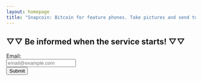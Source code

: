 ```yaml
---
layout: homepage
title: "Snapcoin: Bitcoin for feature phones. Take pictures and send to spend."
---
```



## ▽▽ Be informed when the service starts! ▽▽

<a id="signup"></a>

<form action="https://whispering-ocean-2717.herokuapp.com/" method="POST" class="signupform">
<label>Email:<br/><input type="text" placeholder="email@example.com" name="email" /></label><br>
<!--<select>
  <option>Verizon</option>
  <option>AT&amp;T</option>
  <option>Sprint</option>
</select>-->
<button type="submit">Submit</button>
</form>
